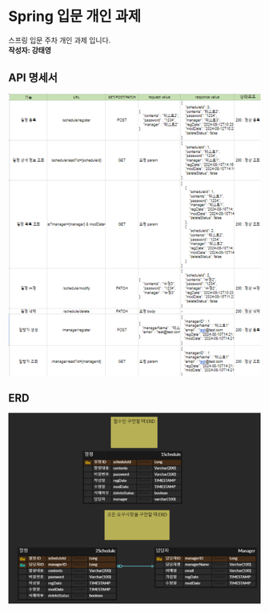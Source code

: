 # Spring 입문 개인 과제

스프링 입문 주차 개인 과제 입니다.<br>
**작성자: 강태영**<br>

## API 명세서
![](https://github.com/kty0602/SpringPj/blob/main/api%EB%AA%85%EC%84%B8%EC%88%98%EC%A0%95.png)

## ERD
![](https://github.com/kty0602/SpringPj/blob/main/ERD%EC%88%98%EC%A0%95.png)
